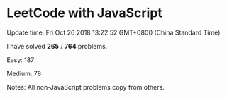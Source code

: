 # LeetCode with JavaScript

Update time: Fri Oct 26 2018 13:22:52 GMT+0800 (China Standard Time)

I have solved **265** / **764** problems.

Easy: 187

Medium: 78

Notes: All non-JavaScript problems copy from others.